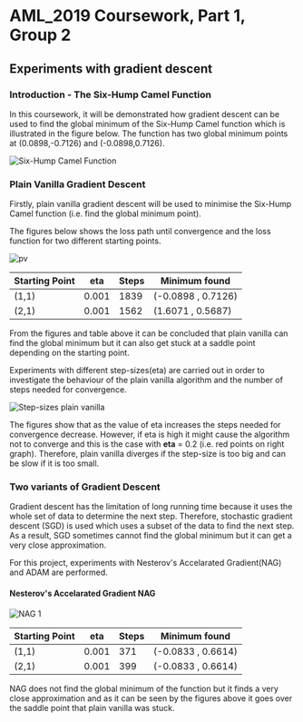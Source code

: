 # AML_2019 Coursework, Part 1, Group 2

## Experiments with gradient descent

### Introduction - The Six-Hump Camel Function

In this coursework, it will be demonstrated how gradient descent can be used to find the global minimum of the Six-Hump Camel function which is illustrated in the figure below. The function has two global minimum points at (0.0898,-0.7126) and (-0.0898,0.7126).

![Six-Hump Camel Function](https://user-images.githubusercontent.com/51288218/61081430-1f71bd80-a41f-11e9-883a-a4b582f3c638.PNG)

### Plain Vanilla Gradient Descent

Firstly, plain vanilla gradient descent will be used to minimise the Six-Hump Camel function (i.e. find the global minimum point).  

The figures below shows the loss path until convergence and the loss function for two different starting points. 

![pv](https://user-images.githubusercontent.com/51288218/61093431-691fcf80-a442-11e9-8f67-e5d6fdd710a0.png)

Starting Point|eta|Steps|Minimum found
---|---|---|---|
(1,1)|0.001|1839|(-0.0898 , 0.7126) 
(2,1)|0.001|1562|(1.6071 , 0.5687)

From the figures and table above it can be concluded that plain vanilla can find the global minimum but it can also get stuck at a saddle point depending on the starting point. 

Experiments with different step-sizes(eta) are carried out in order to investigate the behaviour of the plain vanilla algorithm and the number of steps needed for convergence.

![Step-sizes plain vanilla](https://user-images.githubusercontent.com/51288218/61087427-86966e80-a42d-11e9-8c36-337d9737994e.png)

The figures show that as the value of eta increases the steps needed for convergence decrease. However, if eta is high it might cause the algorithm not to converge and this is the case with **eta** = 0.2 (i.e. red points on right graph).
Therefore, plain vanilla diverges if the step-size is too big and can be slow if it is too small.

### Two variants of Gradient Descent

Gradient descent has the limitation of long running time because it uses the whole set of data to determine the next step. Therefore, stochastic gradient descent (SGD) is used which uses a subset of the data to find the next step. As a result, SGD sometimes cannot find the global minimum but it can get a very close approximation. 

For this project, experiments with Nesterov's Accelarated Gradient(NAG) and ADAM are performed.

#### Nesterov's Accelarated Gradient NAG

![NAG 1](https://user-images.githubusercontent.com/51288218/61093151-15f94d00-a441-11e9-8ccf-ae1d2052ac11.png)

Starting Point|eta|Steps|Minimum found
---|---|---|---|
(1,1)|0.001|371|(-0.0833 , 0.6614) 
(2,1)|0.001|399|(-0.0833 , 0.6614)

NAG does not find the global minimum of the function but it finds a very close approximation and as it can be seen by the figures above it goes over the saddle point that plain vanilla was stuck.





